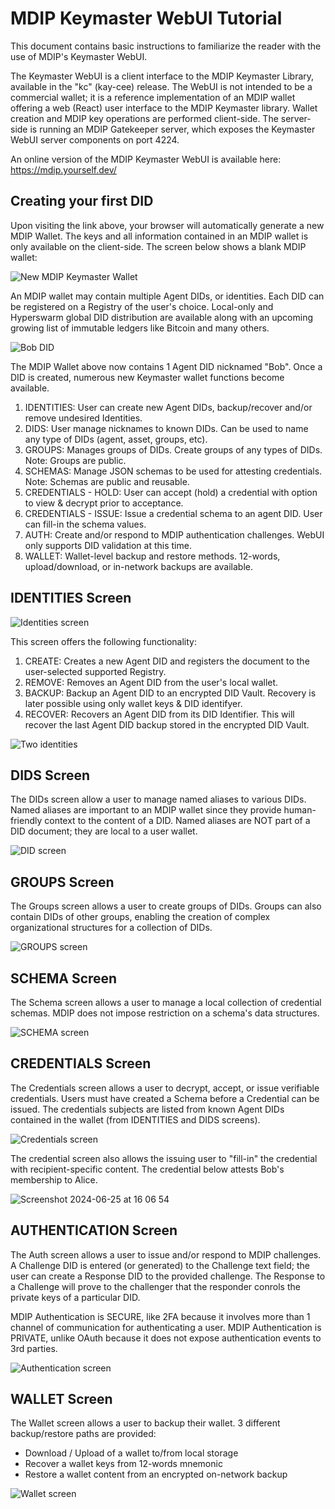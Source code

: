 # MDIP Keymaster WebUI Tutorial

This document contains basic instructions to familiarize the reader with the use of MDIP's Keymaster WebUI. 

The Keymaster WebUI is a client interface to the MDIP Keymaster Library, available in the "kc" (kay-cee) release. The WebUI is not intended to be a commercial wallet; it is a reference implementation of an MDIP wallet offering a web (React) user interface to the MDIP Keymaster library. Wallet creation and MDIP key operations are performed client-side. The server-side is running an MDIP Gatekeeper server, which exposes the Keymaster WebUI server components on port 4224. 

An online version of the MDIP Keymaster WebUI is available here: https://mdip.yourself.dev/

## Creating your first DID
Upon visiting the link above, your browser will automatically generate a new MDIP Wallet. The keys and all information contained in an MDIP wallet is only available on the client-side. The screen below shows a blank MDIP wallet:

![New MDIP Keymaster Wallet](https://github.com/KeychainMDIP/mdip-integrations/assets/7094976/b5229cfa-9237-4b63-a565-7088887c4e29)

An MDIP wallet may contain multiple Agent DIDs, or identities. Each DID can be registered on a Registry of the user's choice. Local-only and Hyperswarm global DID distribution are available along with an upcoming growing list of immutable ledgers like Bitcoin and many others. 

<div style="page-break-after: always;"></div>

![Bob DID](https://github.com/KeychainMDIP/mdip-integrations/assets/7094976/2ee5c988-ce1b-4e47-9f2d-a27241cfbf65)

The MDIP Wallet above now contains 1 Agent DID nicknamed "Bob". Once a DID is created, numerous new Keymaster wallet functions become available.

1. IDENTITIES: User can create new Agent DIDs, backup/recover and/or remove undesired Identities.
2. DIDS: User manage nicknames to known DIDs. Can be used to name any type of DIDs (agent, asset, groups, etc).
3. GROUPS: Manages groups of DIDs. Create groups of any types of DIDs. Note: Groups are public.
4. SCHEMAS: Manage JSON schemas to be used for attesting credentials. Note: Schemas are public and reusable.
5. CREDENTIALS - HOLD: User can accept (hold) a credential with option to view & decrypt prior to acceptance.
6. CREDENTIALS - ISSUE: Issue a credential schema to an agent DID. User can fill-in the schema values.
7. AUTH: Create and/or respond to MDIP authentication challenges. WebUI only supports DID validation at this time.
8. WALLET: Wallet-level backup and restore methods. 12-words, upload/download, or in-network backups are available.

<div style="page-break-after: always;"></div>

## IDENTITIES Screen
![Identities screen](https://github.com/KeychainMDIP/mdip-integrations/assets/7094976/bb43a49d-c67b-4f11-88bb-097dc765ae5b)

This screen offers the following functionality: 
1. CREATE: Creates a new Agent DID and registers the document to the user-selected supported Registry.
2. REMOVE: Removes an Agent DID from the user's local wallet.
3. BACKUP: Backup an Agent DID to an encrypted DID Vault. Recovery is later possible using only wallet keys & DID identifyer.
4. RECOVER: Recovers an Agent DID from its DID Identifier. This will recover the last Agent DID backup stored in the encrypted DID Vault.
   
![Two identities](https://github.com/KeychainMDIP/mdip-integrations/assets/7094976/73d0ddc2-d3e7-4eb8-a22e-b70d0af6bca6)

<div style="page-break-after: always;"></div>

## DIDS Screen

The DIDs screen allow a user to manage named aliases to various DIDs. Named aliases are important to an MDIP wallet since they provide human-friendly context to the content of a DID. Named aliases are NOT part of a DID document; they are local to a user wallet.

![DID screen](https://github.com/KeychainMDIP/mdip-integrations/assets/7094976/81e48d82-5a25-41a7-97f0-7c5a6bede9b3)

<div style="page-break-after: always;"></div>

## GROUPS Screen

The Groups screen allows a user to create groups of DIDs. Groups can also contain DIDs of other groups, enabling the creation of complex organizational structures for a collection of DIDs. 

![GROUPS screen](https://github.com/KeychainMDIP/mdip-integrations/assets/7094976/447db937-cb1c-49e9-871d-055856ae6f61)

<div style="page-break-after: always;"></div>

## SCHEMA Screen

The Schema screen allows a user to manage a local collection of credential schemas. MDIP does not impose restriction on a schema's data structures.

![SCHEMA screen](https://github.com/KeychainMDIP/mdip-integrations/assets/7094976/38c6dabc-01fe-40ef-8ed6-a7d33d1adca5)

<div style="page-break-after: always;"></div>

## CREDENTIALS Screen

The Credentials screen allows a user to decrypt, accept, or issue verifiable credentials. Users must have created a Schema before a Credential can be issued. The credentials subjects are listed from known Agent DIDs contained in the wallet (from IDENTITIES and DIDS screens).

![Credentials screen](https://github.com/KeychainMDIP/mdip-integrations/assets/7094976/a47cc79f-e528-4976-a2d3-048ffcba8014)

The credential screen also allows the issuing user to "fill-in" the credential with recipient-specific content. The credential below attests Bob's membership to Alice.

![Screenshot 2024-06-25 at 16 06 54](https://github.com/KeychainMDIP/mdip-integrations/assets/7094976/e21a2ffd-daa1-4663-8247-4969a8d0d332)

<div style="page-break-after: always;"></div>

## AUTHENTICATION Screen

The Auth screen allows a user to issue and/or respond to MDIP challenges. A Challenge DID is entered (or generated) to the Challenge text field; the user can create a Response DID to the provided challenge. The Response to a Challenge will prove to the challenger that the responder conrols the private keys of a particular DID. 

MDIP Authentication is SECURE, like 2FA because it involves more than 1 channel of communication for authenticating a user.
MDIP Authentication is PRIVATE, unlike OAuth because it does not expose authentication events to 3rd parties.

![Authentication screen](https://github.com/KeychainMDIP/mdip-integrations/assets/7094976/2f32c1d3-3860-4123-a0f4-e692cc7fcc3a)

<div style="page-break-after: always;"></div>

## WALLET Screen

The Wallet screen allows a user to backup their wallet. 3 different backup/restore paths are provided: 
- Download / Upload of a wallet to/from local storage
- Recover a wallet keys from 12-words mnemonic
- Restore a wallet content from an encrypted on-network backup

![Wallet screen](https://github.com/KeychainMDIP/mdip-integrations/assets/7094976/5bf6fad7-9c64-43cf-b1af-f7880a7666b1)
